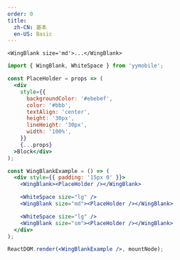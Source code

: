```yaml
---
order: 0
title:
  zh-CN: 基本
  en-US: Basic
---
```


```<WingBlank size='md'>...</WingBlank>```

````jsx
import { WingBlank, WhiteSpace } from 'yymobile';

const PlaceHolder = props => (
  <div
    style={{
      backgroundColor: '#ebebef',
      color: '#bbb',
      textAlign: 'center',
      height: '30px',
      lineHeight: '30px',
      width: '100%',
    }}
    {...props}
  >Block</div>
);

const WingBlankExample = () => (
  <div style={{ padding: '15px 0' }}>
    <WingBlank><PlaceHolder /></WingBlank>

    <WhiteSpace size="lg" />
    <WingBlank size="md"><PlaceHolder /></WingBlank>

    <WhiteSpace size="lg" />
    <WingBlank size="sm"><PlaceHolder /></WingBlank>
  </div>
);

ReactDOM.render(<WingBlankExample />, mountNode);
````
